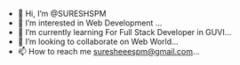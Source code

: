 - 👋 Hi, I’m @SURESHSPM
- 👀 I’m interested in Web Development ...
- 🌱 I’m currently learning For Full Stack Developer in GUVI...
- 💞️ I’m looking to collaborate on Web World...
- 📫 How to reach me suresheeespm@gmail.com...

<!---
SURESHSPM/SURESHSPM is a ✨ special ✨ repository because its `README.md` (this file) appears on your GitHub profile.
You can click the Preview link to take a look at your changes.
--->
